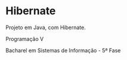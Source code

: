 Hibernate
=========

Projeto em Java, com Hibernate.

Programação V

Bacharel em Sistemas de Informação - 5ª Fase
